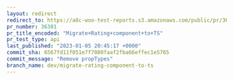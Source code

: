```yaml
---
layout: redirect
redirect_to: https://a8c-woo-test-reports.s3.amazonaws.com/public/pr/36301/api/index.html
pr_number: 36301
pr_title_encoded: "Migrate+Rating+component+to+TS"
pr_test_type: api
last_published: "2023-01-05 20:45:17 +0000"
commit_sha: 6567fd11f051e7f7080faaf2fba66effec1e5765
commit_message: "Remove propTypes"
branch_name: dev/migrate-rating-component-to-ts
---
```

